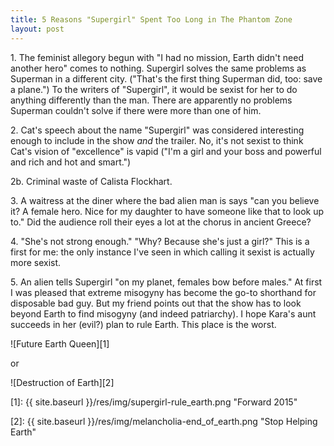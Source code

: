 ```yaml
---
title: 5 Reasons "Supergirl" Spent Too Long in The Phantom Zone
layout: post
---
```


1\. The feminist allegory begun with "I had no mission, Earth didn't need another hero" comes to nothing. Supergirl solves the same problems as Superman in a different city. ("That's the first thing Superman did, too: save a plane.") To the writers of "Supergirl", it would be sexist for her to do anything differently than the man. There are apparently no problems Superman couldn't solve if there were more than one of him.

2\. Cat's speech about the name "Supergirl" was considered interesting enough to include in the show *and* the trailer. No, it's not sexist to think Cat's vision of "excellence" is vapid ("I'm a girl and your boss and powerful and rich and hot and smart.")

2b\. Criminal waste of Calista Flockhart.

3\. A waitress at the diner where the bad alien man is says "can you believe it? A female hero. Nice for my daughter to have someone like that to look up to." Did the audience roll their eyes a lot at the chorus in ancient Greece?

4\. "She's not strong enough." "Why? Because she's just a girl?" This is a first for me: the only instance I've seen in which calling it sexist is actually more sexist.

5\. An alien tells Supergirl "on my planet, females bow before males." At first I was pleased that extreme misogyny has become the go-to shorthand for disposable bad guy. But my friend points out that the show has to look beyond Earth to find misogyny (and indeed patriarchy). I hope Kara's aunt succeeds in her (evil?) plan to rule Earth. This place is the worst.

![Future Earth Queen][1]

or

![Destruction of Earth][2]

[1]: {{ site.baseurl }}/res/img/supergirl-rule_earth.png "Forward 2015"

[2]: {{ site.baseurl }}/res/img/melancholia-end_of_earth.png "Stop Helping Earth"